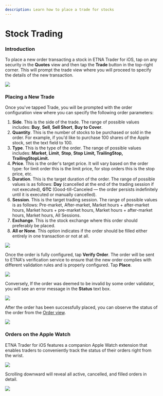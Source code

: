 ```yaml
---
description: Learn how to place a trade for stocks
---
```


# Stock Trading

### Introduction

To place a new order transacting a stock in ETNA Trader for iOS, tap on any security in the **Quotes** view and then tap the **Trade** button in the top-right corner. This will prompt the trade view where you will proceed to specify the details of the new transaction.

![](../../../../.gitbook/assets/img_ff96693f5a2f-1_iphonexspacegrey_portrait%20%281%29.png)

### Placing a New Trade

Once you've tapped Trade, you will be prompted with the order configuration view where you can specify the following order parameters:

1. **Side**. This is the side of the trade. The range of possible values includes: **Buy**, **Sell**, **Sell Short**, **Buy to Cover**.
2. **Quantity**. This is the number of stocks to be purchased or sold in the order. For example, if you'd like to purchase 100 shares of  the Apple stock, set the text field to 100.
3. **Type**. This is the type of the order. The range of possible values includes: **Market**, **Limit**, **Stop**, **Stop Limit, TrailingStop, TrailingStopLimit.**
4. **Price**. This is the order's target price. It will vary based on the order type: for limit order this is the limit price, for stop orders this is the stop price, etc.
5. **Duration**. This is the target duration of the order. The range of possible values is as follows: **Day** \(cancelled at the end of the trading session if not executed\), **GTC** \(Good-till-Canceled — the order persists indefinitely until it is executed or manually cancelled\).
6. **Session**. This is the target trading session. The range of possible values is as follows: Pre-market, After-market, Market hours + after-market hours, Market hours + pre-market hours, Market hours + after-market hours,  Market hours, All Sessions.
7. **Exchange**. This is the stock exchange where this order should preferably be placed.
8. **All or None**. This option indicates if the order should be filled either entirely in one transaction or not at all.

![](../../../../.gitbook/assets/img_2b534b44cb96-1_iphonexspacegrey_portrait.png)

Once the order is fully configured, tap **Verify Order**. The order will be sent to ETNA's verification service to ensure that the new order complies with different validation rules and is properly configured. Tap **Place**.

![](../../../../.gitbook/assets/img_989001a15890-1_iphonexspacegrey_portrait.png)

Conversely, If the order was deemed to be invalid by some order validator, you will see an error message in the **Status** text box.

![](../../../../.gitbook/assets/assets_-lg87vekkhvglbrecnrm_-lg8mbk_qfyofjupdere_-lg8mdeseo619dq-qx9m_img_0065_iphonexspacegrey_portrait.png)

After the order has been successfully placed, you can observe the status of the order from the [Order view](../../orders-view.md).

![](../../../../.gitbook/assets/img_0972f1d73547-1_iphonexspacegrey_portrait.png)

### Orders on the Apple Watch

ETNA Trader for iOS features a companion Apple Watch extension that enables traders to conveniently track the status of their orders right from the wrist.

![](../../../../.gitbook/assets/silver-white-band-5.png)

Scrolling downward will reveal all active, cancelled, and filled orders in detail.

![](../../../../.gitbook/assets/silver-white-band-6.png)

